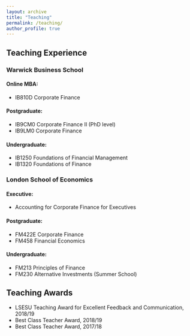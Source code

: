 ```yaml
---
layout: archive
title: "Teaching"
permalink: /teaching/
author_profile: true
---
```


## Teaching Experience

### Warwick Business School

#### Online MBA:

- IB810D Corporate Finance

#### Postgraduate:

- IB9CM0 Corporate Finance II (PhD level)
- IB9LM0 Corporate Finance

#### Undergraduate:

- IB1250 Foundations of Financial Management
- IB1320 Foundations of Finance

### London School of Economics

#### Executive:

- Accounting for Corporate Finance for Executives

#### Postgraduate:

- FM422E Corporate Finance
- FM458 Financial Economics

#### Undergraduate:

- FM213 Principles of Finance
- FM230 Alternative Investments (Summer School)

## Teaching Awards

- LSESU Teaching Award for Excellent Feedback and Communication, 2018/19
- Best Class Teacher Award, 2018/19
- Best Class Teacher Award, 2017/18

